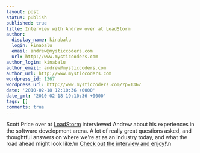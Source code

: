 ```yaml
---
layout: post
status: publish
published: true
title: Interview with Andrew over at LoadStorm
author:
  display_name: kinabalu
  login: kinabalu
  email: andrew@mysticcoders.com
  url: http://www.mysticcoders.com
author_login: kinabalu
author_email: andrew@mysticcoders.com
author_url: http://www.mysticcoders.com
wordpress_id: 1367
wordpress_url: http://www.mysticcoders.com/?p=1367
date: '2010-02-18 12:10:36 +0000'
date_gmt: '2010-02-18 19:10:36 +0000'
tags: []
comments: true
---
```

Scott Price over at <a href="http://loadstorm.com" target="_blank">LoadStorm</a> interviewed Andrew about his experiences in the software development arena.  A lot of really great questions asked, and thoughtful answers on where we're at as an industry today, and what the road ahead might look like.\n
<a href="http://loadstorm.com/2010/interview-head-geek-andrew-lombardi">Check out the interview and enjoy!</a>\n
